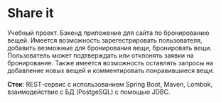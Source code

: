 # Share it

Учебный проект. Бэкенд приложение для сайта по бронированию вещей. Имеется возможность зарегестрировать пользователя, добавить везможные для бронирования вещи, бронировать вещи. Пользователь может подтверждать или отклонять заявки на бронирование. Также имеется возможность оставлять запросы на добавление новых вещей и комментировать понравившиеся вещи.

**Стек**: REST-сервис с использованием Spring Boot, Maven, Lombok, взаимодействие с БД (PostgeSQL) с помощью JDBC.
